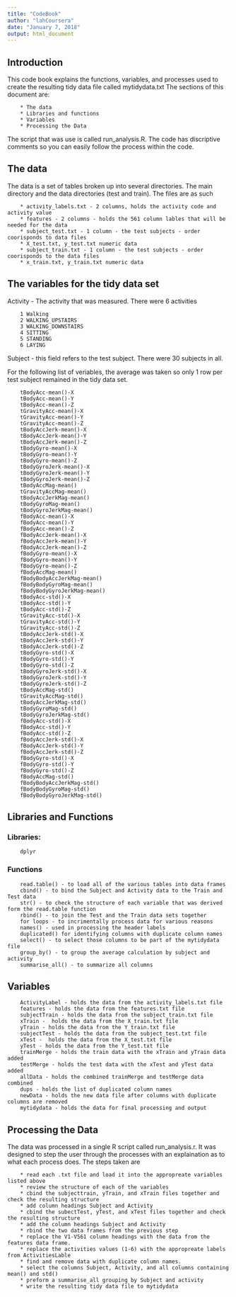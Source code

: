 ```yaml
---
title: "CodeBook"
author: "lahCoursera"
date: "January 7, 2018"
output: html_document
---
```


## Introduction
This code book explains the functions, variables, and processes used to create the resulting tidy data file called mytidydata.txt  The sections of this document are:

        * The data
        * Libraries and functions
        * Variables
        * Processing the Data
        
The script that was use is called run_analysis.R.  The code has discriptive comments so you can easily follow the process within the code.

## The data

The data is a set of tables broken up into several directories.  The main directory and the data directories (test and train).  The files are as such

        * activity_labels.txt - 2 columns, holds the activity code and activity value
        * features - 2 columns - holds the 561 column lables that will be needed for the data
        * subject_test.txt - 1 column - the test subjects - order coorisponds to data files
        * X_test.txt, y_test.txt numeric data 
        * subject_train.txt - 1 column - the test subjects - order coorisponds to the data files
        * x_train.txt, y_train.txt numeric data
        
## The variables for the tidy data set

Activity - The activity that was measured. There were 6 activities

        1 Walking
        2 WALKING_UPSTAIRS
        3 WALKING_DOWNSTAIRS
        4 SITTING
        5 STANDING
        6 LAYING
        
Subject - this field refers to the test subject. There were 30 subjects in all.

For the following list of veriables, the average was taken so only 1 row per test subject remained in the tidy data set.

        tBodyAcc-mean()-X
        tBodyAcc-mean()-Y
        tBodyAcc-mean()-Z
        tGravityAcc-mean()-X
        tGravityAcc-mean()-Y
        tGravityAcc-mean()-Z
        tBodyAccJerk-mean()-X
        tBodyAccJerk-mean()-Y
        tBodyAccJerk-mean()-Z
        tBodyGyro-mean()-X
        tBodyGyro-mean()-Y
        tBodyGyro-mean()-Z
        tBodyGyroJerk-mean()-X
        tBodyGyroJerk-mean()-Y
        tBodyGyroJerk-mean()-Z
        tBodyAccMag-mean()
        tGravityAccMag-mean()
        tBodyAccJerkMag-mean()
        tBodyGyroMag-mean()
        tBodyGyroJerkMag-mean()
        fBodyAcc-mean()-X
        fBodyAcc-mean()-Y
        fBodyAcc-mean()-Z
        fBodyAccJerk-mean()-X
        fBodyAccJerk-mean()-Y
        fBodyAccJerk-mean()-Z
        fBodyGyro-mean()-X
        fBodyGyro-mean()-Y
        fBodyGyro-mean()-Z
        fBodyAccMag-mean()
        fBodyBodyAccJerkMag-mean()
        fBodyBodyGyroMag-mean()
        fBodyBodyGyroJerkMag-mean()
        tBodyAcc-std()-X
        tBodyAcc-std()-Y
        tBodyAcc-std()-Z
        tGravityAcc-std()-X
        tGravityAcc-std()-Y
        tGravityAcc-std()-Z
        tBodyAccJerk-std()-X
        tBodyAccJerk-std()-Y
        tBodyAccJerk-std()-Z
        tBodyGyro-std()-X
        tBodyGyro-std()-Y
        tBodyGyro-std()-Z
        tBodyGyroJerk-std()-X
        tBodyGyroJerk-std()-Y
        tBodyGyroJerk-std()-Z
        tBodyAccMag-std()
        tGravityAccMag-std()
        tBodyAccJerkMag-std()
        tBodyGyroMag-std()
        tBodyGyroJerkMag-std()
        fBodyAcc-std()-X
        fBodyAcc-std()-Y
        fBodyAcc-std()-Z
        fBodyAccJerk-std()-X
        fBodyAccJerk-std()-Y
        fBodyAccJerk-std()-Z
        fBodyGyro-std()-X
        fBodyGyro-std()-Y
        fBodyGyro-std()-Z
        fBodyAccMag-std()
        fBodyBodyAccJerkMag-std()
        fBodyBodyGyroMag-std()
        fBodyBodyGyroJerkMag-std()

## Libraries and Functions
### Libraries:
        dplyr
        
### Functions
        read.table() - to load all of the various tables into data frames
        cbind() - to bind the Subject and Activity data to the Train and Test data
        str() - to check the structure of each variable that was derived form the read.table function
        rbind() - to join the Test and the Train data sets together
        for loops - to incrimentally process data for various reasons
        names() - used in processing the header labels
        duplicated() for identifying columns with duplicate column names
        select() - to select those columns to be part of the mytidydata file
        group_by() - to group the average calculation by subject and activity
        summarise_all() - to summarize all columns

## Variables
        ActivityLabel - holds the data from the activity_labels.txt file
        features - holds the data from the features.txt file
        subjectTrain - holds the data from the subject_train.txt file
        xTrain -  holds the data from the X_train.txt file
        yTrain - holds the data from the Y_train.txt file
        subjectTest - holds the data from the subject_test.txt file
        xTest -  holds the data from the X_test.txt file
        yTest - holds the data from the Y_test.txt file
        trainMerge - holds the train data with the xTrain and yTrain data added
        testMerge - holds the test data with the xTest and yTest data added
        allData - holds the combined trainMerge and testMerge data combined
        dups - holds the list of duplicated column names
        newData - holds the new data file after columns with duplicate columns are removed
        mytidydata - holds the data for final processing and output

## Processing the Data
The data was processed in a single R script called run_analysis.r. It was designed to step the user through the processes with an explaination as to what each process does.  The steps taken are

        * read each .txt file and load it into the appropreate variables listed above
        * review the structure of each of the variables
        * cbind the subjecttrain, yTrain, and xTrain files together and check the resulting structure
        * add column headings Subject and Activity
        * cbind the subectTest, yTest, and xTest files together and check the resulting structure
        * add the column headings Subject and Activity
        * rbind the two data frames from the previous step
        * replace the V1-V561 column headings with the data from the features data frame.
        * replace the activities values (1-6) with the appropreate labels from ActivitiesLable 
        * find and remove data with duplicate column names.
        * select the columns Subject, Activity, and all columns containing mean() and std()
        * preform a summarise_all grouping by Subject and activity
        * write the resulting tidy data file to mytidydata
        